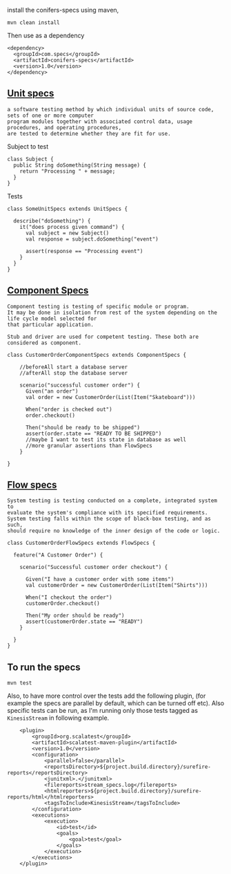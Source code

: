 
install the conifers-specs using maven, 

```
mvn clean install
```

Then use as a dependency

```
<dependency>
  <groupId>com.specs</groupId>
  <artifactId>conifers-specs</artifactId>
  <version>1.0</version>
</dependency>
```

[Unit specs](https://en.wikipedia.org/wiki/Unit_testing)
----------

```
a software testing method by which individual units of source code, sets of one or more computer 
program modules together with associated control data, usage procedures, and operating procedures, 
are tested to determine whether they are fit for use.
```

Subject to test

```
class Subject {
  public String doSomething(String message) {
    return "Processing " + message;
  }
}
```

Tests

```
class SomeUnitSpecs extends UnitSpecs {

  describe("doSomething") {
    it("does process given command") {
      val subject = new Subject()
      val response = subject.doSomething("event")

      assert(response == "Processing event")
    }
  }
}
```

[Component Specs](https://en.wikipedia.org/wiki/Integration_testing)
---------------

```
Component testing is testing of specific module or program.
It may be done in isolation from rest of the system depending on the life cycle model selected for 
that particular application.

Stub and driver are used for competent testing. These both are considered as component.
```

```
class CustomerOrderComponentSpecs extends ComponentSpecs {

    //beforeAll start a database server
    //afterAll stop the database server

    scenario("successful customer order") {
      Given("an order")
      val order = new CustomerOrder(List(Item("Skateboard")))

      When("order is checked out")
      order.checkout()

      Then("should be ready to be shipped")
      assert(order.state == "READY TO BE SHIPPED")
      //maybe I want to test its state in database as well
      //more granular assertions than FlowSpecs
    }

}
```

[Flow specs](https://en.wikipedia.org/wiki/System_testing#Types_of_tests_to_include_in_system_testing)
----------

```
System testing is testing conducted on a complete, integrated system to 
evaluate the system's compliance with its specified requirements. 
System testing falls within the scope of black-box testing, and as such, 
should require no knowledge of the inner design of the code or logic.
```

```
class CustomerOrderFlowSpecs extends FlowSpecs {

  feature("A Customer Order") {

    scenario("Successful customer order checkout") {

      Given("I have a customer order with some items")
      val customerOrder = new CustomerOrder(List(Item("Shirts")))

      When("I checkout the order")
      customerOrder.checkout()

      Then("My order should be ready")
      assert(customerOrder.state == "READY")
    }

  }
}

```

To run the specs
----------------

```
mvn test
```

Also, to have more control over the tests add the following plugin, (for example the specs are parallel by default, 
which can be turned off etc). Also specific tests can be run, as I'm running only those tests
tagged as `KinesisStream` in following example.

```
    <plugin>
        <groupId>org.scalatest</groupId>
        <artifactId>scalatest-maven-plugin</artifactId>
        <version>1.0</version>
        <configuration>
            <parallel>false</parallel>
            <reportsDirectory>${project.build.directory}/surefire-reports</reportsDirectory>
            <junitxml>.</junitxml>
            <filereports>stream_specs.log</filereports>
            <htmlreporters>${project.build.directory}/surefire-reports/html</htmlreporters>
            <tagsToInclude>KinesisStream</tagsToInclude>
        </configuration>
        <executions>
            <execution>
                <id>test</id>
                <goals>
                    <goal>test</goal>
                </goals>
            </execution>
        </executions>
    </plugin>
```
